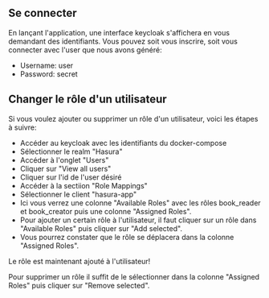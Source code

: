 ## Se connecter
En lançant l'application, une interface keycloak s'affichera en vous demandant des identifiants.
Vous pouvez soit vous inscrire, soit vous connecter avec l'user que nous avons généré: 
- Username: user
- Password: secret

## Changer le rôle d'un utilisateur
Si vous voulez ajouter ou supprimer un rôle d'un utilisateur, voici les étapes à suivre:
- Accéder au keycloak avec les identifiants du docker-compose
- Sélectionner le realm "Hasura"
- Accéder à l'onglet "Users"
- Cliquer sur "View all users"
- Cliquer sur l'id de l'user désiré
- Accéder à la sectiion "Role Mappings"
- Sélectionner le client "hasura-app"
- Ici vous verrez une colonne "Available Roles" avec les rôles book_reader et book_creator puis une colonne "Assigned Roles".
- Pour ajouter un certain rôle à l'utilisateur, il faut cliquer sur un rôle dans "Available Roles" puis cliquer sur "Add selected".
- Vous pourrez constater que le rôle se déplacera dans la colonne "Assigned Roles".

Le rôle est maintenant ajouté à l'utilisateur! 

Pour supprimer un rôle il suffit de le sélectionner dans la colonne "Assigned Roles" puis cliquer sur "Remove selected".
